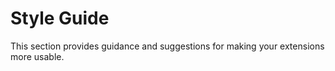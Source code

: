 # Style Guide

This section provides guidance and suggestions for making your extensions more usable.

